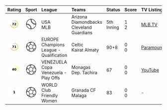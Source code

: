 | Rating                                                                                                                                 | Sport                                                                                                            | League                                     | Teams                                       | Status     | Score   | TV Listing                                                                                            |
|:---------------------------------------------------------------------------------------------------------------------------------------|:-----------------------------------------------------------------------------------------------------------------|:-------------------------------------------|:--------------------------------------------|:-----------|:--------|:------------------------------------------------------------------------------------------------------|
| <img src="https://raw.githubusercontent.com/BlakeDuncan25/Donut-SVG-Ratings/bac4e4a278175106499642192132b1786a9aec38/72.svg" alt="72"> | <img src="https://raw.githubusercontent.com/BlakeDuncan25/Donut-SVG-Ratings/master/baseball.png" alt="Baseball"> | USA<br>MLB                                 | Arizona Diamondbacks<br>Cleveland Guardians | 5th Inning | 1<br>2  | <a href="https://www.mlb.com/live-stream-games">MLB.TV</a>                                            |
| <img src="https://raw.githubusercontent.com/BlakeDuncan25/Donut-SVG-Ratings/bac4e4a278175106499642192132b1786a9aec38/71.svg" alt="71"> | <img src="https://raw.githubusercontent.com/BlakeDuncan25/Donut-SVG-Ratings/master/soccer.png" alt="Soccer">     | EUROPE<br>Champions League - Qualification | Celtic<br>Kairat Almaty                     | 90+8       | 0<br>0  | <a href="https://www.paramountplus.com/shows/uefa-champions-league/">Paramount+</a>                   |
| <img src="https://raw.githubusercontent.com/BlakeDuncan25/Donut-SVG-Ratings/bac4e4a278175106499642192132b1786a9aec38/40.svg" alt="40"> | <img src="https://raw.githubusercontent.com/BlakeDuncan25/Donut-SVG-Ratings/master/soccer.png" alt="Soccer">     | VENEZUELA<br>Copa Venezuela - Play Offs    | Monagas<br>Dep. Tachira                     | 67         | 0<br>0  | <a href="https://www.youtube.com/results?search_query=copa+venezuela&sp=EgJAAQ%253D%253D">YouTube</a> |
| <img src="https://raw.githubusercontent.com/BlakeDuncan25/Donut-SVG-Ratings/bac4e4a278175106499642192132b1786a9aec38/1.svg" alt="1">   | <img src="https://raw.githubusercontent.com/BlakeDuncan25/Donut-SVG-Ratings/master/soccer.png" alt="Soccer">     | WORLD<br>Club Friendly Women               | Granada CF<br>Malaga                        | 83         | 0<br>0  | -                                                                                                     |